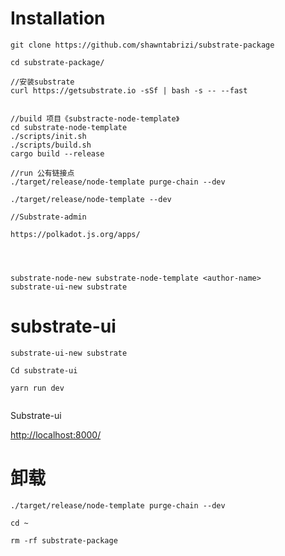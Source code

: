 # Installation



```
git clone https://github.com/shawntabrizi/substrate-package

cd substrate-package/

//安装substrate
curl https://getsubstrate.io -sSf | bash -s -- --fast


//build 项目《substracte-node-template》
cd substrate-node-template
./scripts/init.sh
./scripts/build.sh
cargo build --release

//run 公有链接点
./target/release/node-template purge-chain --dev

./target/release/node-template --dev

//Substrate-admin

https://polkadot.js.org/apps/




substrate-node-new substrate-node-template <author-name>
substrate-ui-new substrate
```





# substrate-ui



```
substrate-ui-new substrate

Cd substrate-ui

yarn run dev


```

Substrate-ui 

<http://localhost:8000/>











# 卸载



```
./target/release/node-template purge-chain --dev

cd ~

rm -rf substrate-package
```

